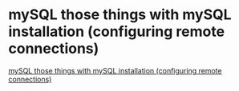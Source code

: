 # mySQL those things with mySQL installation (configuring remote connections)
[mySQL those things with mySQL installation (configuring remote connections)](https://aiwithcloud.com/2022/09/15/mysql_those_things_with_mysql_installation_configuring_remote_connections/)